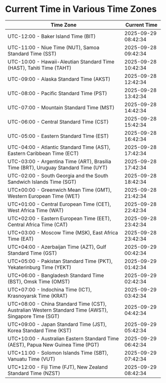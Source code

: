 # Current Time in Various Time Zones

| Time Zone | Current Time |
|-----------|--------------|
| UTC-12:00 - Baker Island Time (BIT) | 2025-09-29 08:42:34 |
| UTC-11:00 - Niue Time (NUT), Samoa Standard Time (SST) | 2025-09-28 09:42:34 |
| UTC-10:00 - Hawaii-Aleutian Standard Time (HAST), Tahiti Time (TAHT) | 2025-09-28 10:42:34 |
| UTC-09:00 - Alaska Standard Time (AKST) | 2025-09-28 12:42:34 |
| UTC-08:00 - Pacific Standard Time (PST) | 2025-09-28 13:42:34 |
| UTC-07:00 - Mountain Standard Time (MST) | 2025-09-28 14:42:34 |
| UTC-06:00 - Central Standard Time (CST) | 2025-09-28 15:42:34 |
| UTC-05:00 - Eastern Standard Time (EST) | 2025-09-28 16:42:34 |
| UTC-04:00 - Atlantic Standard Time (AST), Eastern Caribbean Time (ECT) | 2025-09-28 17:42:34 |
| UTC-03:00 - Argentina Time (ART), Brasília Time (BRT), Uruguay Standard Time (UYT) | 2025-09-28 17:42:34 |
| UTC-02:00 - South Georgia and the South Sandwich Islands Time (SGT) | 2025-09-28 18:42:34 |
| UTC±00:00 - Greenwich Mean Time (GMT), Western European Time (WET) | 2025-09-28 21:42:34 |
| UTC+01:00 - Central European Time (CET), West Africa Time (WAT) | 2025-09-28 22:42:34 |
| UTC+02:00 - Eastern European Time (EET), Central Africa Time (CAT) | 2025-09-28 23:42:34 |
| UTC+03:00 - Moscow Time (MSK), East Africa Time (EAT) | 2025-09-28 23:42:34 |
| UTC+04:00 - Azerbaijan Time (AZT), Gulf Standard Time (GST) | 2025-09-29 00:42:34 |
| UTC+05:00 - Pakistan Standard Time (PKT), Yekaterinburg Time (YEKT) | 2025-09-29 01:42:34 |
| UTC+06:00 - Bangladesh Standard Time (BST), Omsk Time (OMST) | 2025-09-29 02:42:34 |
| UTC+07:00 - Indochina Time (ICT), Krasnoyarsk Time (KRAT) | 2025-09-29 03:42:34 |
| UTC+08:00 - China Standard Time (CST), Australian Western Standard Time (AWST), Singapore Time (SGT) | 2025-09-29 04:42:34 |
| UTC+09:00 - Japan Standard Time (JST), Korea Standard Time (KST) | 2025-09-29 05:42:34 |
| UTC+10:00 - Australian Eastern Standard Time (AEST), Papua New Guinea Time (PGT) | 2025-09-29 06:42:34 |
| UTC+11:00 - Solomon Islands Time (SBT), Vanuatu Time (VUT) | 2025-09-29 07:42:34 |
| UTC+12:00 - Fiji Time (FJT), New Zealand Standard Time (NZST) | 2025-09-29 08:42:34 |
